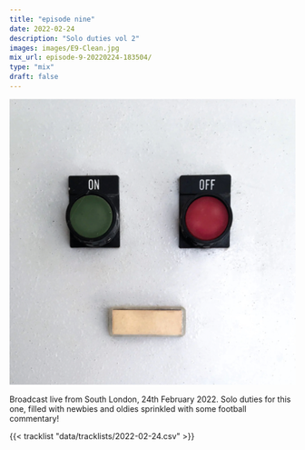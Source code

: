 ```yaml
---
title: "episode nine"
date: 2022-02-24
description: "Solo duties vol 2"
images: images/E9-Clean.jpg
mix_url: episode-9-20220224-183504/
type: "mix"
draft: false
---
```


![artwork](images/E9-Clean.jpg)

Broadcast live from South London, 24th February 2022. Solo duties for this one, filled with newbies and oldies sprinkled with some football commentary!

{{< tracklist "data/tracklists/2022-02-24.csv" >}}
